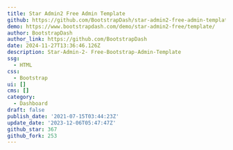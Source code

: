 ```yaml
---
title: Star Admin2 Free Admin Template
github: https://github.com/BootstrapDash/star-admin2-free-admin-template
demo: https://www.bootstrapdash.com/demo/star-admin2-free/template/
author: BootstrapDash
author_link: https://github.com/BootstrapDash
date: 2024-11-27T13:36:46.126Z
description: Star-Admin-2- Free-Bootstrap-Admin-Template
ssg:
  - HTML
css:
  - Bootstrap
ui: []
cms: []
category:
  - Dashboard
draft: false
publish_date: '2021-07-15T03:44:23Z'
update_date: '2023-12-06T05:47:47Z'
github_star: 367
github_fork: 253
---
```

